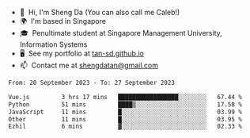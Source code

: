 <!---
tan-sd/tan-sd is a ✨ special ✨ repository because its `README.md` (this file) appears on your GitHub profile.
You can click the Preview link to take a look at your changes.
--->
- 👋  Hi, I'm Sheng Da (You can also call me Caleb!)
- 🌍  I'm based in Singapore
- 🎓  Penultimate student at Singapore Management University, Information Systems
- 🖥️  See my portfolio at [tan-sd.github.io](https://tan-sd.github.io/)
- 📫  Contact me at [shengdatan@gmail.com](mailto:shengdatan@gmail.com)

<!--START_SECTION:waka-->

```txt
From: 20 September 2023 - To: 27 September 2023

Vue.js         3 hrs 17 mins   █████████████████░░░░░░░░   67.44 %
Python         51 mins         ████▒░░░░░░░░░░░░░░░░░░░░   17.58 %
JavaScript     11 mins         █░░░░░░░░░░░░░░░░░░░░░░░░   03.99 %
Other          11 mins         █░░░░░░░░░░░░░░░░░░░░░░░░   03.95 %
Ezhil          6 mins          ▓░░░░░░░░░░░░░░░░░░░░░░░░   02.33 %
```

<!--END_SECTION:waka-->

